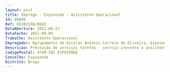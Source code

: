 ```yaml
--- 
layout: post
title: Emprego - Esposende - Assistente Operacional
Id: 89894
Ref: OE202108/0603
DataAbertura: 2021-08-27
DataFecho: 2021-09-09
Trabalho: Assistente Operacional
Empregador: Agrupamento de Escolas António Correia de Oliveira, Esposende (Escola Básica António Correia Oliveira, Esposende - Sede)
Descricao: Prestação de serviços tarefas   serviço inerente a assistente operacional, de grau 1
CodigoPostal: 4740-285 ESPOSENDE
Concelho: Esposende
Distrito: Braga
--- 
```

